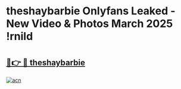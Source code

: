 # theshaybarbie Onlyfans Leaked - New Video & Photos March 2025 !rnild

# <h2><a href="https://xtda2q.iuczelnia.edu.pl?title=theshaybarbie&ref=rnild">🔗👉 🔴 theshaybarbie</a></h2>

[![acn](https://github.com/user-attachments/assets/0f9c940e-d8b0-45ae-aac7-cd30a18b3e1c)](https://xtda2q.iuczelnia.edu.pl?title=theshaybarbie&ref=rnild)

